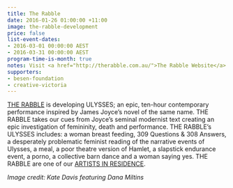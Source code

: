 ```yaml
---
title: The Rabble
date: 2016-01-26 01:00:00 +11:00
image: the-rabble-development
price: false
list-event-dates:
- 2016-03-01 00:00:00 AEST
- 2016-03-31 00:00:00 AEST
program-time-is-month: true
notes: Visit <a href="http://therabble.com.au/">The Rabble Website</a>
supporters:
- besen-foundation
- creative-victoria
---
```


<!-- http://thesubstation.org.au/show/the-rabble-development/ -->
<!-- March 2016 -->

[THE RABBLE](http://therabble.com.au/) is developing ULYSSES; an epic, ten-hour contemporary performance inspired by James Joyce’s novel of the same name. THE RABBLE takes our cues from Joyce’s seminal modernist text creating an epic investigation of femininity, death and performance. THE RABBLE’s ULYSSES includes: a woman breast feeding, 309 Questions & 308 Answers, a desperately problematic feminist reading of the narrative events of Ulysses, a meal, a poor theatre version of Hamlet, a slapstick endurance event, a porno, a collective barn dance and a woman saying yes. THE RABBLE are one of our [ARTISTS IN RESIDENCE](http://thesubstation.org.au/show/the-rabble/).

_Image credit: Kate Davis featuring Dana Miltins_

